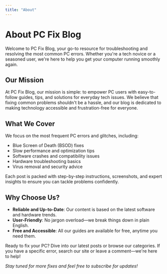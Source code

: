 ```yaml
---
title: "About"
---
```


# About PC Fix Blog

Welcome to PC Fix Blog, your go-to resource for troubleshooting and resolving the most common PC errors. Whether you're a tech novice or a seasoned user, we're here to help you get your computer running smoothly again.

## Our Mission
At PC Fix Blog, our mission is simple: to empower PC users with easy-to-follow guides, tips, and solutions for everyday tech issues. We believe that fixing common problems shouldn't be a hassle, and our blog is dedicated to making technology accessible and frustration-free for everyone.

## What We Cover
We focus on the most frequent PC errors and glitches, including:
- Blue Screen of Death (BSOD) fixes
- Slow performance and optimization tips
- Software crashes and compatibility issues
- Hardware troubleshooting basics
- Virus removal and security advice

Each post is packed with step-by-step instructions, screenshots, and expert insights to ensure you can tackle problems confidently.

## Why Choose Us?
- **Reliable and Up-to-Date**: Our content is based on the latest software and hardware trends.
- **User-Friendly**: No jargon overload—we break things down in plain English.
- **Free and Accessible**: All our guides are available for free, anytime you need them.

Ready to fix your PC? Dive into our latest posts or browse our categories. If you have a specific error, search our site or leave a comment—we're here to help!

*Stay tuned for more fixes and feel free to subscribe for updates!*